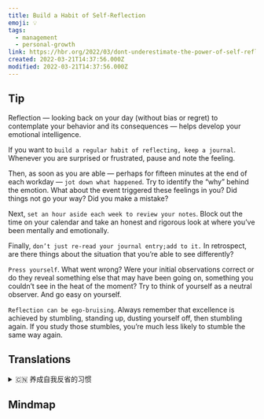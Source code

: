 ```yaml
---
title: Build a Habit of Self-Reflection
emoji: 💡
tags:
  - management
  - personal-growth
link: https://hbr.org/2022/03/dont-underestimate-the-power-of-self-reflection?utm_medium=email&utm_source=newsletter_daily&utm_campaign=mtod_notactsubs
created: 2022-03-21T14:37:56.000Z
modified: 2022-03-21T14:37:56.000Z
---
```


## Tip

Reflection — looking back on your day (without bias or regret) to contemplate your behavior and its consequences — helps develop your emotional intelligence.

If you want to `build a regular habit of reflecting, keep a journal`. Whenever you are surprised or frustrated, pause and note the feeling.

Then, as soon as you are able — perhaps for fifteen minutes at the end of each workday — `jot down what happened`. Try to identify the “why” behind the emotion. What about the event triggered these feelings in you? Did things not go your way? Did you make a mistake?

Next, `set an hour aside each week to review your notes`. Block out the time on your calendar and take an honest and rigorous look at where you’ve been mentally and emotionally.

Finally, `don’t just re-read your journal entry;add to it.` In retrospect, are there things about the situation that you’re able to see differently?

`Press yourself`. What went wrong? Were your initial observations correct or do they reveal something else that may have been going on, something you couldn’t see in the heat of the moment? Try to think of yourself as a neutral observer. And go easy on yourself.

`Reflection can be ego-bruising`. Always remember that excellence is achieved by stumbling, standing up, dusting yourself off, then stumbling again. If you study those stumbles, you’re much less likely to stumble the same way again.

## Translations

<details>
   <summary>🇨🇳 养成自我反省的习惯 </summary>

反省——回顾你的一天（没有偏见或后悔），思考你的行为及其后果——有助于发展你的情商。

如果你想养成经常反思的习惯，那就写日记吧。每当你感到惊讶或沮丧时，停下来并记录下这种感觉。

然后，当你有能力的时候——也许是在每一天结束的时候——记录下发生了什么。 试着找出情绪背后的“原因”。 这件事在你身上引发了什么感觉？ 事情对你不利吗？ 你弄错了吗？

接下来，每周留出一个小时来复习笔记。 在你的日程表上划出你的时间，用诚实和严谨的眼光看待你在精神上和情感上的经历。

最后，不要只是重读你的日记条目，要加进去。 现在回想起来，你能从不同的角度看待问题吗？

给自己压力。到底是哪里出了错?你最初的观察是正确的吗?或者它们揭示了一些其他可能正在发生的事情，一些你在最激动的时候看不到的事情?试着把自己想象成一个中立的观察者。对自己宽容点。

反思会伤害自尊。永远记住，卓越是通过跌倒、站起来、掸去身上的灰尘、然后再次跌倒而获得的。如果你研究这些错误，你就不太可能再犯同样的错误。

</details>

## Mindmap

![]()
